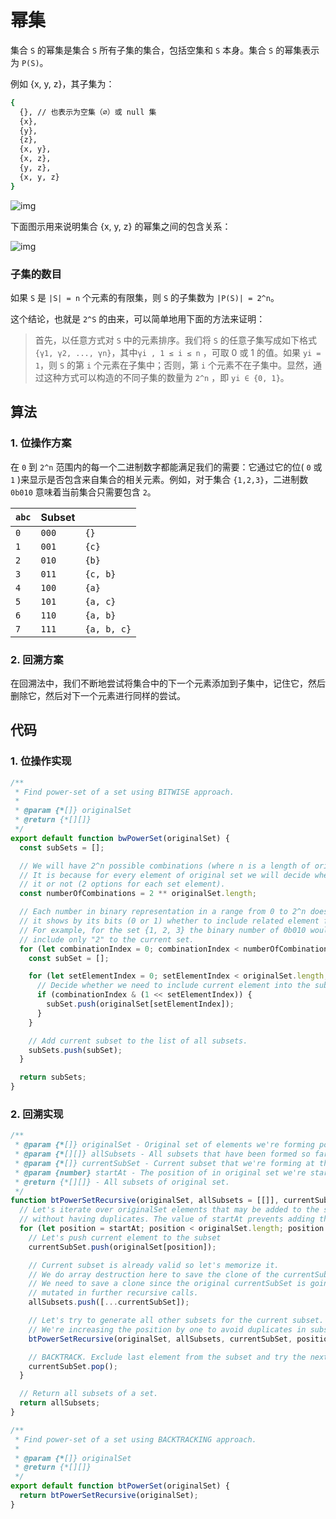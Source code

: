 # 幂集

集合 `S` 的幂集是集合 `S` 所有子集的集合，包括空集和 `S` 本身。集合 `S` 的幂集表示为 `P(S)`。

例如 {x, y, z}，其子集为：

```bash
{
  {}, // 也表示为空集（∅）或 null 集
  {x},
  {y},
  {z},
  {x, y},
  {x, z},
  {y, z},
  {x, y, z}
}
```

![img](https://img.imyangyong.com/blog/2020-07-08%2014-26-51.png)

下面图示用来说明集合 {x, y, z} 的幂集之间的包含关系：

![img](https://img.imyangyong.com/blog/2020-07-08%2014-31-50.png)

### 子集的数目

如果 `S` 是 `|S| = n` 个元素的有限集，则 `S` 的子集数为 `|P(S)| = 2^n`。

这个结论，也就是 `2^S` 的由来，可以简单地用下面的方法来证明：

> 首先，以任意方式对 `S` 中的元素排序。我们将 `S` 的任意子集写成如下格式 `{γ1, γ2, ..., γn}`，其中`γi , 1 ≤ i ≤ n` ，可取 0 或 1 的值。如果 `yi = 1`，则 `S` 的第 `i` 个元素在子集中；否则，第 `i` 个元素不在子集中。显然，通过这种方式可以构造的不同子集的数量为 `2^n` ，即 `yi ∈ {0, 1}`。

## 算法

### 1. 位操作方案

在 `0` 到 `2^n` 范围内的每一个二进制数字都能满足我们的需要：它通过它的位( `0` 或 `1` )来显示是否包含来自集合的相关元素。例如，对于集合 `{1,2,3}`，二进制数 `0b010` 意味着当前集合只需要包含 `2`。

| `abc` | Subset |             |
| ----- | ------ | ----------- |
| `0`   | `000`  | `{}`        |
| `1`   | `001`  | `{c}`       |
| `2`   | `010`  | `{b}`       |
| `3`   | `011`  | `{c, b}`    |
| `4`   | `100`  | `{a}`       |
| `5`   | `101`  | `{a, c}`    |
| `6`   | `110`  | `{a, b}`    |
| `7`   | `111`  | `{a, b, c}` |

### 2. 回溯方案

在回溯法中，我们不断地尝试将集合中的下一个元素添加到子集中，记住它，然后删除它，然后对下一个元素进行同样的尝试。

## 代码

### 1. 位操作实现

```javascript
/**
 * Find power-set of a set using BITWISE approach.
 *
 * @param {*[]} originalSet
 * @return {*[][]}
 */
export default function bwPowerSet(originalSet) {
  const subSets = [];

  // We will have 2^n possible combinations (where n is a length of original set).
  // It is because for every element of original set we will decide whether to include
  // it or not (2 options for each set element).
  const numberOfCombinations = 2 ** originalSet.length;

  // Each number in binary representation in a range from 0 to 2^n does exactly what we need:
  // it shows by its bits (0 or 1) whether to include related element from the set or not.
  // For example, for the set {1, 2, 3} the binary number of 0b010 would mean that we need to
  // include only "2" to the current set.
  for (let combinationIndex = 0; combinationIndex < numberOfCombinations; combinationIndex += 1) {
    const subSet = [];

    for (let setElementIndex = 0; setElementIndex < originalSet.length; setElementIndex += 1) {
      // Decide whether we need to include current element into the subset or not.
      if (combinationIndex & (1 << setElementIndex)) {
        subSet.push(originalSet[setElementIndex]);
      }
    }

    // Add current subset to the list of all subsets.
    subSets.push(subSet);
  }

  return subSets;
}
```

### 2. 回溯实现

```javascript
/**
 * @param {*[]} originalSet - Original set of elements we're forming power-set of.
 * @param {*[][]} allSubsets - All subsets that have been formed so far.
 * @param {*[]} currentSubSet - Current subset that we're forming at the moment.
 * @param {number} startAt - The position of in original set we're starting to form current subset.
 * @return {*[][]} - All subsets of original set.
 */
function btPowerSetRecursive(originalSet, allSubsets = [[]], currentSubSet = [], startAt = 0) {
  // Let's iterate over originalSet elements that may be added to the subset
  // without having duplicates. The value of startAt prevents adding the duplicates.
  for (let position = startAt; position < originalSet.length; position += 1) {
    // Let's push current element to the subset
    currentSubSet.push(originalSet[position]);

    // Current subset is already valid so let's memorize it.
    // We do array destruction here to save the clone of the currentSubSet.
    // We need to save a clone since the original currentSubSet is going to be
    // mutated in further recursive calls.
    allSubsets.push([...currentSubSet]);

    // Let's try to generate all other subsets for the current subset.
    // We're increasing the position by one to avoid duplicates in subset.
    btPowerSetRecursive(originalSet, allSubsets, currentSubSet, position + 1);

    // BACKTRACK. Exclude last element from the subset and try the next valid one.
    currentSubSet.pop();
  }

  // Return all subsets of a set.
  return allSubsets;
}

/**
 * Find power-set of a set using BACKTRACKING approach.
 *
 * @param {*[]} originalSet
 * @return {*[][]}
 */
export default function btPowerSet(originalSet) {
  return btPowerSetRecursive(originalSet);
}
```

